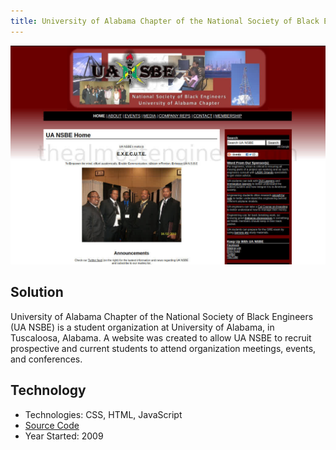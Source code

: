 ```yaml
---
title: University of Alabama Chapter of the National Society of Black Engineers
---
```


<img src="/images/portfolio_uansbe.jpg" alt="UA NSBE Screenshot">

## Solution

University of Alabama Chapter of the National Society of Black Engineers (UA NSBE) is a student organization at
University of Alabama, in Tuscaloosa, Alabama. A website was created to allow UA NSBE to recruit prospective and
current students to attend organization meetings, events, and conferences.

## Technology

* Technologies: CSS, HTML, JavaScript
* <a href="https://github.com/almostengr/uansbe-website" target="_blank">Source Code</a>
* Year Started: 2009
